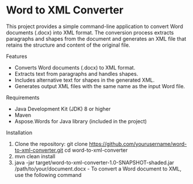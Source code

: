 # Word to XML Converter

This project provides a simple command-line application to convert Word documents (.docx) into XML format. The conversion process extracts paragraphs and shapes from the document and generates an XML file that retains the structure and content of the original file.

Features
- Converts Word documents (.docx) to XML format.
- Extracts text from paragraphs and handles shapes.
- Includes alternative text for shapes in the generated XML.
- Generates output XML files with the same name as the input Word file.

Requirements
- Java Development Kit (JDK) 8 or higher
- Maven
- Aspose.Words for Java library (included in the project)

Installation
1. Clone the repository:
   git clone https://github.com/yourusername/word-to-xml-converter.git
   cd word-to-xml-converter
2. mvn clean install
3. java -jar target/word-to-xml-converter-1.0-SNAPSHOT-shaded.jar /path/to/your/document.docx - To convert a Word document to XML, use the following command

